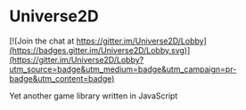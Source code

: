 # Universe2D

[![Join the chat at https://gitter.im/Universe2D/Lobby](https://badges.gitter.im/Universe2D/Lobby.svg)](https://gitter.im/Universe2D/Lobby?utm_source=badge&utm_medium=badge&utm_campaign=pr-badge&utm_content=badge)

Yet another game library written in JavaScript

